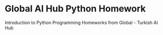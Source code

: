 # Global AI Hub Python Homework
Introduction to Python Programming Homeworks from Global - Turkish AI Hub

